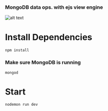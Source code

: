 ### MongoDB data ops. with ejs view engine

![alt text](https://imgur.com/download/lcMzStZ)

# Install Dependencies
```
npm install
```

### Make sure MongoDB is running
```
mongod
```
# Start 

```
nodemon run dev
```
